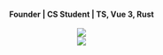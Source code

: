 <div align="center">
  <br />
  <b>Founder | CS Student | TS, Vue 3, Rust</b>
  <br/ >
  <br/ >
  <img align="top" src="https://github-readme-stats.vercel.app/api/top-langs/?username=bituq&layout=compact&theme=dark&langs_count=6"/>
  <br/ >
  <img src="https://metrics.lecoq.io/bituq?template=classic&base.community=0&base.repositories=0&base.metadata=0&achievements=1&achievements.threshold=C&achievements.secrets=true&achievements.limit=0&config.timezone=Europe%2FAmsterdam" />
</div>
